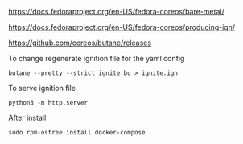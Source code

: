 https://docs.fedoraproject.org/en-US/fedora-coreos/bare-metal/

https://docs.fedoraproject.org/en-US/fedora-coreos/producing-ign/

https://github.com/coreos/butane/releases

To change regenerate ignition file for the yaml config
```shell
butane --pretty --strict ignite.bu > ignite.ign
```
To serve ignition file
```shell
python3 -m http.server
```
After install
```shell
sudo rpm-ostree install docker-compose
```